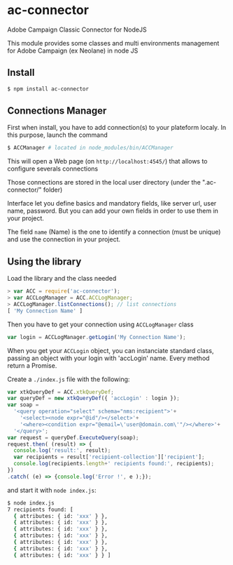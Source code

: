 # ac-connector
Adobe Campaign Classic Connector for NodeJS

This module provides some classes and multi environments management for Adobe Campaign (ex Neolane) in node JS

## Install
```bash
$ npm install ac-connector
```

## Connections Manager
First when install, you have to add connection(s) to your plateform localy.
In this purpose, launch the command
```bash
$ ACCManager # located in node_modules/bin/ACCManager
```

This will open a Web page (on `http://localhost:4545/`) that allows to configure severals connections

Those connections are stored in the local user directory (under the ".ac-connector/" folder)

Interface let you define basics and mandatory fields, like server url, user name, password. But you can add your own fields in order to use them in your project.

The field `name` (Name) is the one to identify a connection (must be unique) and use the connection in your project.

## Using the library
Load the library and the class needed
```js
> var ACC = require('ac-connector');
> var ACCLogManager = ACC.ACCLogManager;
> ACCLogManager.listConnections(); // list connections
[ 'My Connection Name' ]
```

Then you have to get your connection using `ACCLogManager` class
```js
var login = ACCLogManager.getLogin('My Connection Name');
```

When you get your `ACCLogin` object, you can instanciate standard class, passing an object with your login with 'accLogin' name. Every method return a Promise.

Create a `./index.js` file with the following:
```js
var xtkQueryDef = ACC.xtkQueryDef;
var queryDef = new xtkQueryDef({ 'accLogin' : login });
var soap =
  '<query operation="select" schema="nms:recipient">'+
    '<select><node expr="@id"/></select>'+
    '<where><condition expr="@email=\'user@domain.com\'"/></where>'+
  '</query>';
var request = queryDef.ExecuteQuery(soap);
request.then( (result) => {
  console.log('result:', result);
  var recipients = result['recipient-collection']['recipient'];
  console.log(recipients.length+' recipients found:', recipients);
})
.catch( (e) => {console.log('Error !', e );});
```

and start it with `node index.js`:
```bash
$ node index.js
7 recipients found: [
  { attributes: { id: 'xxx' } },
  { attributes: { id: 'xxx' } },
  { attributes: { id: 'xxx' } },
  { attributes: { id: 'xxx' } },
  { attributes: { id: 'xxx' } },
  { attributes: { id: 'xxx' } },
  { attributes: { id: 'xxx' } } ]
```
